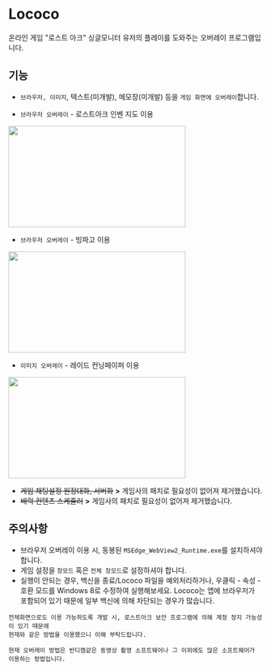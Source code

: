 # Lococo
  온라인 게임 "로스트 아크" 싱글모니터 유저의 플레이를 도와주는 오버레이 프로그램입니다.  
  
## 기능
* ```브라우저, 이미지```, 텍스트(미개발), 메모장(미개발) 등을 ```게임 화면에 오버레이```합니다.

* ```브라우저 오버레이``` - 로스트아크 인벤 지도 이용
<img src="https://user-images.githubusercontent.com/74810045/170814976-307e5486-db82-4555-970c-53904c65ebf9.png" width="350" height="200">  


* ```브라우저 오버레이``` - 빙파고 이용
<img src="https://user-images.githubusercontent.com/74810045/170815050-665017b2-ba53-4c7e-9c91-04d6e612b09f.png" width="350" height="200">  


* ```이미지 오버레이``` - 레이드 컨닝페이퍼 이용
<img src="https://user-images.githubusercontent.com/74810045/170815143-dab8a3e0-6d95-481c-b388-94b0cb40a8e9.png" width="350" height="200">  



* ~~게임 채팅설정 원정대화, 서버화~~ **>**  게임사의 패치로 필요성이 없어져 제거했습니다.
* ~~배럭 컨텐츠 스케줄러~~  **>**  게임사의 패치로 필요성이 없어져 제거했습니다.

    
## 주의사항
* 브라우저 오버레이 이용 시, 동봉된 ```MSEdge_WebView2_Runtime.exe```를 설치하셔야 합니다.
* 게임 설정을 ```창모드``` 혹은 ```전체 창모드```로 설정하셔야 합니다.
* 실행이 안되는 경우, 백신을 종료/Lococo 파일을 예외처리하거나, 우클릭 - 속성 - 호환 모드를 Windows 8로 수정하여 실행해보세요. Lococo는 앱에 브라우저가 포함되어 있기 때문에 일부 백신에 의해 차단되는 경우가 많습니다.
```
전체화면으로도 이용 가능하도록 개발 시, 로스트아크 보안 프로그램에 의해 계정 정지 가능성이 있기 때문에
현재와 같은 방법을 이용했으니 이해 부탁드립니다.

현재 오버레이 방법은 반디캠같은 동영상 촬영 소프트웨어나 그 이외에도 많은 소프트웨어가 이용하는 방법입니다.
```
